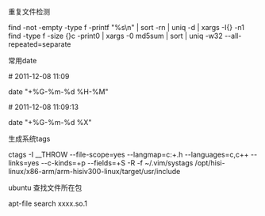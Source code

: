 重复文件检测

find -not -empty -type f -printf "%s\n" | sort -rn | uniq -d | xargs -I{} -n1 find -type f -size {}c -print0 | xargs -0 md5sum | sort | uniq -w32 --all-repeated=separate

常用date

\# 2011-12-08 11:09

date "+%G-%m-%d %H-%M"

\# 2011-12-08 11:09:13

date "+%G-%m-%d %X"

生成系统tags

ctags -I __THROW --file-scope=yes --langmap=c:+.h --languages=c,c++ --links=yes --c-kinds=+p --fields=+S  -R -f ~/.vim/systags /opt/hisi-linux/x86-arm/arm-hisiv300-linux/target/usr/include

ubuntu 查找文件所在包

apt-file search xxxx.so.1
